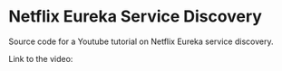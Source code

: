 # Netflix Eureka Service Discovery
Source code for a Youtube tutorial on Netflix Eureka service discovery.

Link to the video: 
